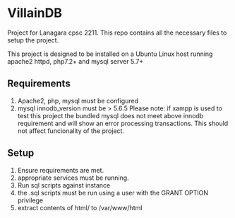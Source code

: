 # VillainDB

Project for Lanagara cpsc 2211. This repo contains all the necessary files to
setup the project.

This project is designed to be installed on a Ubuntu Linux host running
apache2 httpd, php7.2+ and mysql server 5.7+

## Requirements

1. Apache2, php, mysql must be configured
2. mysql innodb_version must be > 5.6.5 
Please note: if xampp is used to test this project the bundled mysql does not meet above innodb requirement and will show an error processing transactions. This should not affect funcionality of the project.

## Setup

1. Ensure requirements are met.
2. appropriate services must be running.
3. Run sql scripts against instance
4. the .sql scripts must be run using a user with the GRANT OPTION privilege
5. extract contents of html/ to /var/www/html
